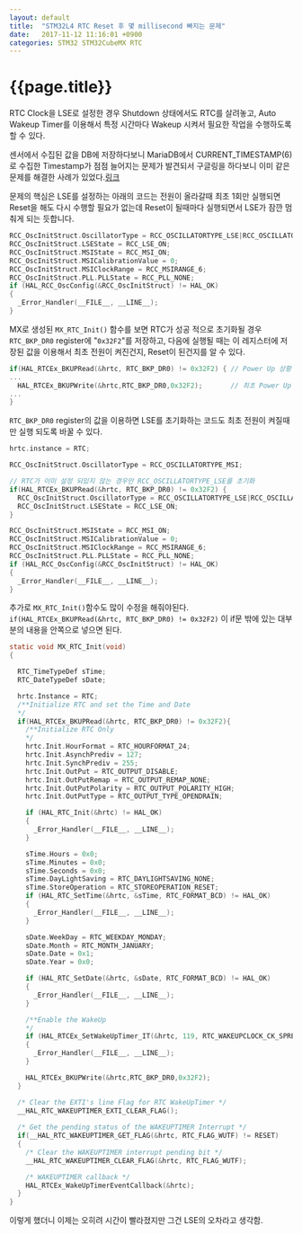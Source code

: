 ```yaml
---
layout: default
title:  "STM32L4 RTC Reset 후 몇 millisecond 빠지는 문제"
date:   2017-11-12 11:16:01 +0900
categories: STM32 STM32CubeMX RTC
---
```


# {{page.title}}

RTC Clock을 LSE로 설정한 경우 Shutdown 상태에서도 RTC를 살려놓고, Auto Wakeup Timer를 이용해서 특정 시간마다 Wakeup 시켜서 필요한 작업을 수행하도록 할 수 있다.

센서에서 수집된 값을 DB에 저장하다보니 MariaDB에서 CURRENT_TIMESTAMP(6)로 수집한 Timestamp가 점점 늘어지는 문제가 발견되서 구글링을 하다보니 이미 같은 문제를 해결한 사례가 있었다.[링크](https://community.st.com/thread/41058-stm32-rtc-loses-one-second-after-each-reset)

문제의 핵심은 LSE를 설정하는 아래의 코드는 전원이 올라갈때 최초 1회만 실행되면 Reset을 해도 다시 수행할 필요가 없는데 Reset이 될때마다 실행되면서 LSE가 잠깐 멈춰게 되는 듯합니다.
```c
RCC_OscInitStruct.OscillatorType = RCC_OSCILLATORTYPE_LSE|RCC_OSCILLATORTYPE_MSI;
RCC_OscInitStruct.LSEState = RCC_LSE_ON;
RCC_OscInitStruct.MSIState = RCC_MSI_ON;
RCC_OscInitStruct.MSICalibrationValue = 0;
RCC_OscInitStruct.MSIClockRange = RCC_MSIRANGE_6;
RCC_OscInitStruct.PLL.PLLState = RCC_PLL_NONE;
if (HAL_RCC_OscConfig(&RCC_OscInitStruct) != HAL_OK)
{
  _Error_Handler(__FILE__, __LINE__);
}
```

MX로 생성된 `MX_RTC_Init()` 함수를 보면 RTC가 성공 적으로 초기화될 경우 `RTC_BKP_DR0` register에 "`0x32F2`"를 저장하고, 다음에 실행될 때는 이 레지스터에 저장된 값을 이용해서 최초 전원이 켜진건지, Reset이 된건지를 알 수 있다.

```c
if(HAL_RTCEx_BKUPRead(&hrtc, RTC_BKP_DR0) != 0x32F2) { // Power Up 상황인가? Reset 상황인가?
...
  HAL_RTCEx_BKUPWrite(&hrtc,RTC_BKP_DR0,0x32F2);       // 최초 Power Up 시 RTC_BKP_DR0에 저장
...
}
```

`RTC_BKP_DR0` register의 값을 이용하면 LSE를 초기화하는 코드도 최초 전원이 켜질때만 실행 되도록 바꿀 수 있다.
```c
hrtc.instance = RTC;

RCC_OscInitStruct.OscillatorType = RCC_OSCILLATORTYPE_MSI;

// RTC가 이미 설정 되있지 않는 경우만 RCC_OSCILLATORTYPE_LSE를 초기화
if(HAL_RTCEx_BKUPRead(&hrtc, RTC_BKP_DR0) != 0x32F2) {
  RCC_OscInitStruct.OscillatorType = RCC_OSCILLATORTYPE_LSE|RCC_OSCILLATORTYPE_MSI;
  RCC_OscInitStruct.LSEState = RCC_LSE_ON;
}

RCC_OscInitStruct.MSIState = RCC_MSI_ON;
RCC_OscInitStruct.MSICalibrationValue = 0;
RCC_OscInitStruct.MSIClockRange = RCC_MSIRANGE_6;
RCC_OscInitStruct.PLL.PLLState = RCC_PLL_NONE;
if (HAL_RCC_OscConfig(&RCC_OscInitStruct) != HAL_OK)
{
  _Error_Handler(__FILE__, __LINE__);
}

```

추가로 `MX_RTC_Init()`함수도 많이 수정을 해줘야된다. `if(HAL_RTCEx_BKUPRead(&hrtc, RTC_BKP_DR0) != 0x32F2)` 이 if문 밖에 있는 대부분의 내용을 안쪽으로 넣으면 된다.
```c
static void MX_RTC_Init(void)
{

  RTC_TimeTypeDef sTime;
  RTC_DateTypeDef sDate;

  hrtc.Instance = RTC;
  /**Initialize RTC and set the Time and Date 
  */
  if(HAL_RTCEx_BKUPRead(&hrtc, RTC_BKP_DR0) != 0x32F2){
    /**Initialize RTC Only 
    */
    hrtc.Init.HourFormat = RTC_HOURFORMAT_24;
    hrtc.Init.AsynchPrediv = 127;
    hrtc.Init.SynchPrediv = 255;
    hrtc.Init.OutPut = RTC_OUTPUT_DISABLE;
    hrtc.Init.OutPutRemap = RTC_OUTPUT_REMAP_NONE;
    hrtc.Init.OutPutPolarity = RTC_OUTPUT_POLARITY_HIGH;
    hrtc.Init.OutPutType = RTC_OUTPUT_TYPE_OPENDRAIN;

    if (HAL_RTC_Init(&hrtc) != HAL_OK)
    {
      _Error_Handler(__FILE__, __LINE__);
    }

    sTime.Hours = 0x0;
    sTime.Minutes = 0x0;
    sTime.Seconds = 0x0;
    sTime.DayLightSaving = RTC_DAYLIGHTSAVING_NONE;
    sTime.StoreOperation = RTC_STOREOPERATION_RESET;
    if (HAL_RTC_SetTime(&hrtc, &sTime, RTC_FORMAT_BCD) != HAL_OK)
    {
      _Error_Handler(__FILE__, __LINE__);
    }

    sDate.WeekDay = RTC_WEEKDAY_MONDAY;
    sDate.Month = RTC_MONTH_JANUARY;
    sDate.Date = 0x1;
    sDate.Year = 0x0;

    if (HAL_RTC_SetDate(&hrtc, &sDate, RTC_FORMAT_BCD) != HAL_OK)
    {
      _Error_Handler(__FILE__, __LINE__);
    }

    /**Enable the WakeUp 
    */
    if (HAL_RTCEx_SetWakeUpTimer_IT(&hrtc, 119, RTC_WAKEUPCLOCK_CK_SPRE_16BITS) != HAL_OK)
    {
      _Error_Handler(__FILE__, __LINE__);
    }

    HAL_RTCEx_BKUPWrite(&hrtc,RTC_BKP_DR0,0x32F2);
  }

  /* Clear the EXTI's line Flag for RTC WakeUpTimer */
  __HAL_RTC_WAKEUPTIMER_EXTI_CLEAR_FLAG();
  
  /* Get the pending status of the WAKEUPTIMER Interrupt */
  if(__HAL_RTC_WAKEUPTIMER_GET_FLAG(&hrtc, RTC_FLAG_WUTF) != RESET)
  {   
    /* Clear the WAKEUPTIMER interrupt pending bit */
    __HAL_RTC_WAKEUPTIMER_CLEAR_FLAG(&hrtc, RTC_FLAG_WUTF);

    /* WAKEUPTIMER callback */ 
    HAL_RTCEx_WakeUpTimerEventCallback(&hrtc);
  }
}
```

이렇게 했더니 이제는 오히려 시간이 빨라졌지만 그건 LSE의 오차라고 생각함.
